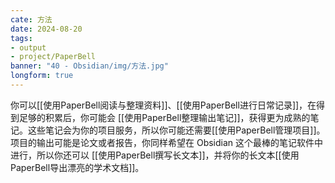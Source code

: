 ```yaml
---
cate: 方法
date: 2024-08-20
tags: 
- output
- project/PaperBell
banner: "40 - Obsidian/img/方法.jpg"
longform: true
---
```


你可以[[使用PaperBell阅读与整理资料]]、[[使用PaperBell进行日常记录]]，在得到足够的积累后，你可能会 [[使用PaperBell整理输出笔记]]，获得更为成熟的笔记。这些笔记会为你的项目服务，所以你可能还需要[[使用PaperBell管理项目]]。项目的输出可能是论文或者报告，你同样希望在 Obsidian 这个最棒的笔记软件中进行，所以你还可以 [[使用PaperBell撰写长文本]]，并将你的长文本[[使用PaperBell导出漂亮的学术文档]]。
